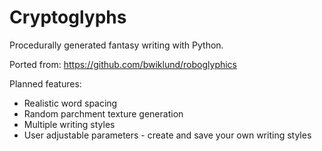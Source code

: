 Cryptoglyphs
============

Procedurally generated fantasy writing with Python.

Ported from: https://github.com/bwiklund/roboglyphics

Planned features:
* Realistic word spacing
* Random parchment texture generation
* Multiple writing styles
* User adjustable parameters - create and save your own writing styles
